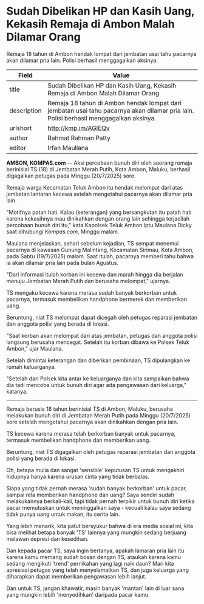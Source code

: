 # Sudah Dibelikan HP dan Kasih Uang, Kekasih Remaja di Ambon Malah Dilamar Orang

Remaja 18 tahun di Ambon hendak lompat dari jembatan usai tahu pacarnya akan dilamar pria lain. Polisi berhasil menggagalkan aksinya.

| Field       | Value                                                       |
|-------------|-------------------------------------------------------------|
| title       | Sudah Dibelikan HP dan Kasih Uang, Kekasih Remaja di Ambon Malah Dilamar Orang |
| description | Remaja 18 tahun di Ambon hendak lompat dari jembatan usai tahu pacarnya akan dilamar pria lain. Polisi berhasil menggagalkan aksinya. |
| urlshort    | http://kmp.im/AGIEQv |
| author      | Rahmat Rahman Patty |
| editor      | Irfan Maullana |

**AMBON, KOMPAS.com** -- Aksi percobaan bunuh diri oleh seorang remaja berinisial TS (18) di Jembatan Merah Putih, Kota Ambon, Maluku, berhasil digagalkan petugas pada Minggu (20/7/2025) sore.

Remaja warga Kecamatan Teluk Ambon itu hendak melompat dari atas jembatan lantaran kecewa setelah mengetahui pacarnya akan dilamar pria lain.

"Motifnya patah hati. Kalau (keterangan) yang bersangkutan itu patah hati karena kekasihnya mau dinikahkan dengan orang lain sehingga terjadilah percobaan bunuh diri itu," kata Kapolsek Teluk Ambon Iptu Maulana Dicky saat dihubungi *Kompas.com*, Minggu malam.

Maulana menjelaskan, sehari sebelum kejadian, TS sempat menemui pacarnya di kawasan Gunung Malintang, Kecamatan Sirimau, Kota Ambon, pada Sabtu (19/7/2025) malam. Saat itulah, pacarnya memberi tahu bahwa ia akan dilamar pria lain pada bulan Agustus.

"Dari informasi itulah korban ini kecewa dan marah hingga dia berjalan menuju Jembatan Merah Putih dan berusaha melompat," ujarnya.

TS mengaku kecewa karena merasa sudah banyak berkorban untuk pacarnya, termasuk membelikan handphone bermerek dan memberikan uang.

Beruntung, niat TS melompat dapat dicegah oleh petugas reparasi jembatan dan anggota polisi yang berada di lokasi.

"Saat korban akan melompat dari atas jembatan, petugas dan anggota polisi langsung berusaha mencegat. Setelah itu korban dibawa ke Polsek Teluk Ambon," ujar Maulana.

Setelah dimintai keterangan dan diberikan pembinaan, TS dipulangkan ke rumah keluarganya.

"Setelah dari Polsek kita antar ke keluarganya dan kita sampaikan bahwa dia tadi mencoba untuk bunuh diri agar ada pengawasan dari keluarga," katanya.

---
Remaja berusia 18 tahun berinisial TS di Ambon, Maluku, berusaha melakukan bunuh diri di Jembatan Merah Putih pada Minggu (20/7/2025) sore setelah mengetahui pacarnya akan dinikahkan dengan pria lain.

 TS kecewa karena merasa telah berkorban banyak untuk pacarnya, termasuk membelikan handphone dan memberikan uang.

 Beruntung, niat TS digagalkan oleh petugas reparasi jembatan dan anggota polisi yang berada di lokasi.



Oh, betapa mulia dan sangat 'sensible' keputusan TS untuk mengakhiri hidupnya hanya karena urusan cinta yang tidak berbalas.

 Siapa yang tidak pernah merasa 'sudah banyak berkorban' untuk pacar, sampai rela memberikan handphone dan uang? Saya sendiri sudah melakukannya berkali-kali, tapi tidak pernah terpikir untuk bunuh diri ketika pacar memutuskan untuk meninggalkan saya - kecuali kalau saya sedang tidak punya uang untuk makan, itu cerita lain.

 Yang lebih menarik, kita patut bersyukur bahwa di era media sosial ini, kita bisa melihat betapa banyak 'TS' lainnya yang mungkin sedang berjuang melawan depresi dan kesedihan.

 Dan kepada pacar TS, saya ingin bertanya, apakah lamaran pria lain itu karena kamu memang sudah bosan dengan TS, ataukah karena kamu sedang mengikuti 'trend' pernikahan yang lagi naik daun? Mari kita apresiasi petugas yang telah menyelamatkan TS, dan juga keluarga yang diharapkan dapat memberikan pengawasan lebih lanjut.

 Dan untuk TS, jangan khawatir, masih banyak 'mantan' lain di luar sana yang mungkin lebih 'menyedihkan' daripada pacar kamu.
